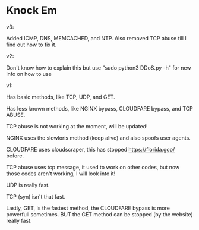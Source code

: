 # Knock Em
 
v3:
 
Added ICMP, DNS, MEMCACHED, and NTP. Also removed TCP abuse till I find out how to fix it.
 
v2:

Don't know how to explain this but use "sudo python3 DDoS.py -h" for new info on how to use

v1:
 
Has basic methods, like TCP, UDP, and GET.

Has less known methods, like NGINX bypass, CLOUDFARE bypass, and TCP ABUSE.

TCP abuse is not working at the moment, will be updated!

NGINX uses the slowloris method (keep alive) and also spoofs user agents.

CLOUDFARE uses cloudscraper, this has stopped https://florida.gop/ before.

TCP abuse uses tcp message, it used to work on other codes, but now those codes aren't working, I will look into it!

UDP is really fast.

TCP (syn) isn't that fast.

Lastly, GET, is the fastest method, the CLOUDFARE bypass is more powerfull sometimes. BUT the GET method can be stopped (by the website) really fast.
